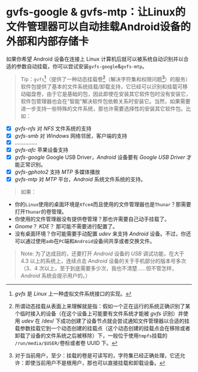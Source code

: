 #  gvfs-google & gvfs-mtp：让Linux的文件管理器可以自动挂载Android设备的外部和内部存储卡
如果你希望 Android 设备在连接上 Linux 计算机后就可以被系统自动识别并以合适的参数自动挂载，你可以尝试安装`gvfs-google`&`gvfs-mtp`。

> Tip：`gvfs`[^0]（提供了一种动态挂载卷[^1]（解决字符集和权限问题[^2]）的服务）软件包提供了基本的文件系统挂载/卸载支持，它已经可以识别和挂载可移动磁盘卷，由于它是基础的包，因此即使在安装其它软件包时没有安装它，软件包管理器也会在“智能”解决软件包依赖关系时安装它。当然，如果需要进一步支持一些特殊的文件系统，那也许需要选择性的安装其它软件包。比如：

 - [x] *gvfs-nfs* 对 *NFS* 文件系统的支持
 - [x] *gvfs-smb* 对 *Windows* 网络邻居，客户端的支持
 - [x] ...............
 - [x] *gvfs-afc* 苹果设备支持
 - [x] *gvfs-google*  Google USB Driver，*Android* 设备要有 *Google USB Driver* 才能正常识别。
 - [x] *gvfs-gphoto2* 支持 *MTP* 多媒体播放
 - [x] *gvfs-mtp* 对 *MTP* 平台，*Android* 系统文件系统的支持。

>如果：

+ 你的`Linux`使用的桌面环境是`Xfce4`而且使用的文件管理器也是`Thunar`？那需要打开`Thunar`的卷管理。
+ 你使用的文件管理器没有提供卷管理？那也许需要自己动手挂载了。
+ *Gnome*？ *KDE*？ 那可能不需要进行配置了。
+ 没有桌面环境？你可能需要手动配置 *udev* 来支持 *Android* 设备。不过，你还可以通过使用`adb`在`PC`端和`Android`设备间共享或者交换文件。

> Note: 为了达成目的，还要打开 *Android* 设备的 *USB* 调试功能，在大于 4.3 以上的系统上，连续点击 *Android* 设备的关于手机部分的版本号多次（3、4 次以上，至于到底需要多少次，我也不清楚……但不管怎样，*Android* 系统会提示用户的。）

[^0]: *gvfs* 是 *Linux* 上一种虚拟文件系统接口的实现。

[^1]: 所谓动态挂载从表面上来理解就是指：假如一个正在运行的系统正确识别了某个临时接入的设备（在这个设备上可能要有文件系统才能被 *gvfs* 识别）并使用 *udev* 在 /dev/ 下成功创建了设备节点就会尝试通知文件管理器以合适的挂载参数挂载它到一个动态创建的挂载点（这个动态创建的挂载点会在移除或者卸载了设备的文件系统之后被移除）下，一般位于使用`tmpfs`挂载的 `/run/media/$USER/`卷标或者卷 UUID 下。

[^2]: 对于当前用户，至少：挂载的卷是可读写的，字符集已经正确处理，它还允许：即使当前用户不是根用户，那也可以直接挂载和卸载设备。

